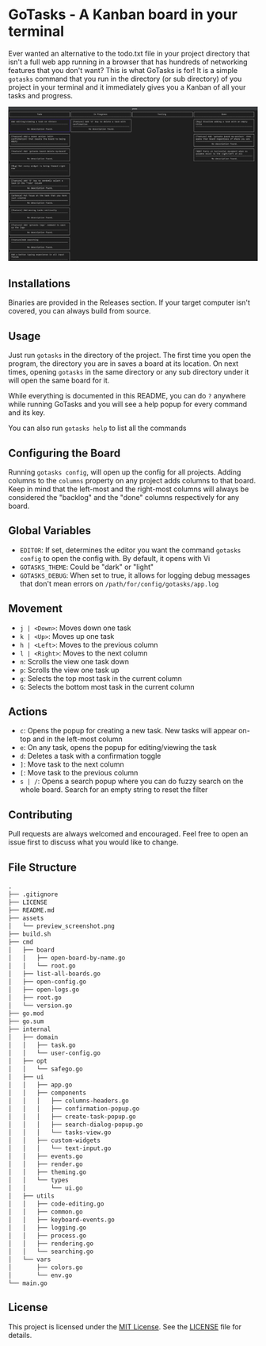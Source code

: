 # GoTasks - A Kanban board in your terminal
Ever wanted an alternative to the todo.txt file in your project directory that isn't a full web app running in a browser that has hundreds of networking features that you don't want? This is what GoTasks is for!
It is a simple `gotasks` command that you run in the directory (or sub directory) of you project in your terminal and it immediately gives you a Kanban of all your tasks and progress.

![promo](./assets/preview_screenshot.png)

## Installations
Binaries are provided in the Releases section. If your target computer isn't covered, you can always build from source.

## Usage
Just run `gotasks` in the directory of the project. The first time you open the program, the directory you are in saves a board at its location. On next times, opening `gotasks` in the same directory or any sub directory under it will open the same board for it.

While everything is documented in this README, you can do `?` anywhere while running GoTasks and you will see a help popup for every command and its key.

You can also run `gotasks help` to list all the commands

## Configuring the Board
Running `gotasks config`, will open up the config for all projects. Adding columns to the `columns` property on any project adds columns to that board. Keep in mind that the left-most and the right-most columns will always be considered the "backlog" and the "done" columns respectively for any board.

## Global Variables
- `EDITOR`: If set, determines the editor you want the command `gotasks config` to open the config with. By default, it opens with Vi
- `GOTASKS_THEME`: Could be "dark" or "light"
- `GOTASKS_DEBUG`: When set to true, it allows for logging debug messages that don't mean errors on `/path/for/config/gotasks/app.log`

## Movement
- `j | <Down>`: Moves down one task
- `k | <Up>`: Moves up one task
- `h | <Left>`: Moves to the previous column
- `l | <Right>`: Moves to the next column
- `n`: Scrolls the view one task down
- `p`: Scrolls the view one task up
- `g`: Selects the top most task in the current column
- `G`: Selects the bottom most task in the current column

## Actions
- `c`: Opens the popup for creating a new task. New tasks will appear on-top and in the left-most column
- `e`: On any task, opens the popup for editing/viewing the task
- `d`: Deletes a task with a confirmation toggle
- `]`: Move task to the next column
- `[`: Move task to the previous column
- `s | /`: Opens a search popup where you can do fuzzy search on the whole board. Search for an empty string to reset the filter

## Contributing
Pull requests are always welcomed and encouraged. Feel free to open an issue first to discuss what you would like to change.

## File Structure
```
.
├── .gitignore
├── LICENSE
├── README.md
├── assets
│   └── preview_screenshot.png
├── build.sh
├── cmd
│   ├── board
│   │   ├── open-board-by-name.go
│   │   └── root.go
│   ├── list-all-boards.go
│   ├── open-config.go
│   ├── open-logs.go
│   ├── root.go
│   └── version.go
├── go.mod
├── go.sum
├── internal
│   ├── domain
│   │   ├── task.go
│   │   └── user-config.go
│   ├── opt
│   │   └── safego.go
│   ├── ui
│   │   ├── app.go
│   │   ├── components
│   │   │   ├── columns-headers.go
│   │   │   ├── confirmation-popup.go
│   │   │   ├── create-task-popup.go
│   │   │   ├── search-dialog-popup.go
│   │   │   └── tasks-view.go
│   │   ├── custom-widgets
│   │   │   └── text-input.go
│   │   ├── events.go
│   │   ├── render.go
│   │   ├── theming.go
│   │   └── types
│   │       └── ui.go
│   ├── utils
│   │   ├── code-editing.go
│   │   ├── common.go
│   │   ├── keyboard-events.go
│   │   ├── logging.go
│   │   ├── process.go
│   │   ├── rendering.go
│   │   └── searching.go
│   └── vars
│       ├── colors.go
│       └── env.go
└── main.go
```

## License
This project is licensed under the [MIT License](https://choosealicense.com/licenses/mit/). See the [LICENSE](LICENSE) file for details.